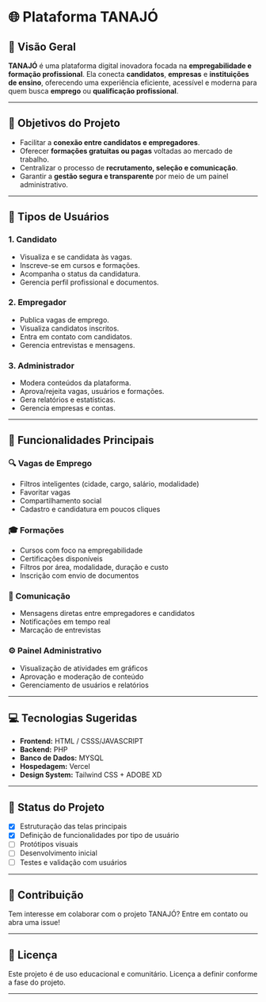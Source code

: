 # 🌐 Plataforma TANAJÓ

## 🧩 Visão Geral

**TANAJÓ** é uma plataforma digital inovadora focada na **empregabilidade e formação profissional**. Ela conecta **candidatos**, **empresas** e **instituições de ensino**, oferecendo uma experiência eficiente, acessível e moderna para quem busca **emprego** ou **qualificação profissional**.

---

## 🎯 Objetivos do Projeto

- Facilitar a **conexão entre candidatos e empregadores**.
- Oferecer **formações gratuitas ou pagas** voltadas ao mercado de trabalho.
- Centralizar o processo de **recrutamento, seleção e comunicação**.
- Garantir a **gestão segura e transparente** por meio de um painel administrativo.

---

## 👤 Tipos de Usuários

### 1. **Candidato**
- Visualiza e se candidata às vagas.
- Inscreve-se em cursos e formações.
- Acompanha o status da candidatura.
- Gerencia perfil profissional e documentos.

### 2. **Empregador**
- Publica vagas de emprego.
- Visualiza candidatos inscritos.
- Entra em contato com candidatos.
- Gerencia entrevistas e mensagens.

### 3. **Administrador**
- Modera conteúdos da plataforma.
- Aprova/rejeita vagas, usuários e formações.
- Gera relatórios e estatísticas.
- Gerencia empresas e contas.

---

## 📱 Funcionalidades Principais

### 🔍 Vagas de Emprego
- Filtros inteligentes (cidade, cargo, salário, modalidade)
- Favoritar vagas
- Compartilhamento social
- Cadastro e candidatura em poucos cliques

### 🎓 Formações
- Cursos com foco na empregabilidade
- Certificações disponíveis
- Filtros por área, modalidade, duração e custo
- Inscrição com envio de documentos

### 💬 Comunicação
- Mensagens diretas entre empregadores e candidatos
- Notificações em tempo real
- Marcação de entrevistas

### ⚙️ Painel Administrativo
- Visualização de atividades em gráficos
- Aprovação e moderação de conteúdo
- Gerenciamento de usuários e relatórios

---

## 💻 Tecnologias Sugeridas

- **Frontend:** HTML / CSSS/JAVASCRIPT
- **Backend:** PHP
- **Banco de Dados:** MYSQL
- **Hospedagem:** Vercel 
- **Design System:** Tailwind CSS + ADOBE XD

---

## 📌 Status do Projeto

- [x] Estruturação das telas principais
- [x] Definição de funcionalidades por tipo de usuário
- [ ] Protótipos visuais
- [ ] Desenvolvimento inicial
- [ ] Testes e validação com usuários

---

## 🤝 Contribuição

Tem interesse em colaborar com o projeto TANAJÓ?
Entre em contato ou abra uma issue!

---

## 📄 Licença

Este projeto é de uso educacional e comunitário. Licença a definir conforme a fase do projeto.

---

